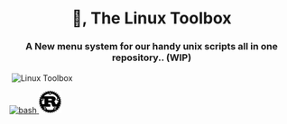 <h1 align="center">👋, The Linux Toolbox</h1>
<h3 align="center">A New menu system for our handy unix scripts all in one repository.. (WIP)</h3>


<p>&nbsp;<img align="center" src="https://i.imgur.com/QwvpCFf.png" alt="Linux Toolbox" /></p>

<a href="https://www.gnu.org/software/bash/" target="_blank" rel="noreferrer"> <img src="https://www.vectorlogo.zone/logos/gnu_bash/gnu_bash-icon.svg" alt="bash" width="40" height="40"/> </a>
<img src="https://raw.githubusercontent.com/devicons/devicon/master/icons/rust/rust-plain.svg" alt="rust" width="40" height="40"/>
